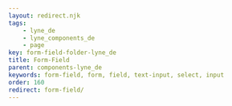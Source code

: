 ```yaml
---
layout: redirect.njk
tags: 
    - lyne_de
    - lyne_components_de
    - page
key: form-field-folder-lyne_de
title: Form-Field
parent: components-lyne_de
keywords: form-field, form, field, text-input, select, input
order: 160
redirect: form-field/
---
```

